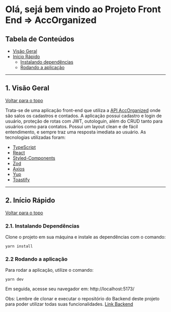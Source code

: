 # Olá, sejá bem vindo ao Projeto Front End => AccOrganized

## Tabela de Conteúdos

- [Visão Geral](#1-visão-geral)
- [Início Rápido](#2-início-rápido)
  - [Instalando dependências](#21-instalando-dependências)
  - [Rodando a aplicação](#22-rodando-a-aplicação)

---

## 1. Visão Geral

[ Voltar para o topo ](#tabela-de-conteúdos)

Trata-se de uma aplicação front-end que utiliza a [API AccOrganized](https://github.com/Guiles10/ProjetoFullStack-BackEnd-Guiles) onde são salos os cadastros e contados. A aplicação possui cadastro e login de usuário, proteção de rotas com JWT, outologuin, além do CRUD tanto para usuários como para contatos. Possui um layout clean e de fácil entendimento, e sempre traz uma resposta imediata ao usuário.
As tecnologias utilizadas foram:

- [TypeScript](https://www.typescriptlang.org/)
- [React](https://react.dev/)
- [Styled-Components](https://styled-components.com/)
- [Zod](https://zod.dev/)
- [Axios](https://axios-http.com/ptbr/docs/intro)
- [Yup](https://www.npmjs.com/package/yup/)
- [Toastify](https://fkhadra.github.io/react-toastify/introduction/)

---

## 2. Início Rápido

[ Voltar para o topo ](#tabela-de-conteúdos)

### 2.1. Instalando Dependências

Clone o projeto em sua máquina e instale as dependências com o comando:

```shell
yarn install
```

### 2.2 Rodando a aplicação

Para rodar a aplicação, utilize o comando:

```
yarn dev
```
Em seguida, acesse seu navegador em: http://localhost:5173/

Obs: Lembre de clonar e executar o repositório do Backend deste projeto para poder utilizar todas suas funcionalidades.
[Link Backend](https://github.com/Guiles10/ProjetoFullStack-BackEnd-Guiles)
